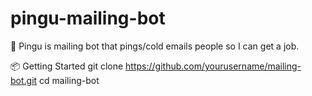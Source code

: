 # pingu-mailing-bot
🤖 Pingu is mailing bot that pings/cold emails people so I can get a job. 

📦 Getting Started
git clone https://github.com/yourusername/mailing-bot.git
cd mailing-bot


